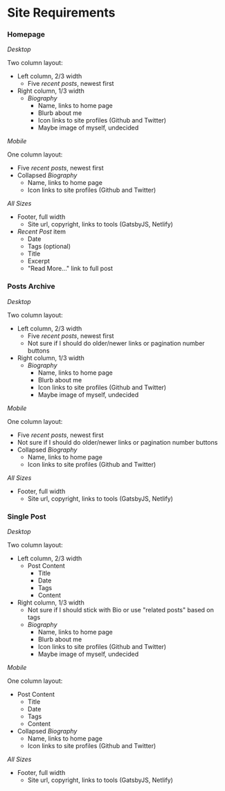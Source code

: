 # Site Requirements

### Homepage

*Desktop*

Two column layout:
- Left column, 2/3 width
  - Five *recent posts*, newest first
- Right column, 1/3 width
  - *Biography*
    - Name, links to home page
    - Blurb about me
    - Icon links to site profiles (Github and Twitter)
    - Maybe image of myself, undecided

*Mobile*

One column layout:
 - Five *recent posts*, newest first
 - Collapsed *Biography*
   - Name, links to home page
   - Icon links to site profiles (Github and Twitter)
   
*All Sizes*
- Footer, full width
  - Site url, copyright, links to tools (GatsbyJS, Netlify)
- *Recent Post* item
  - Date
  - Tags (optional)
  - Title
  - Excerpt
  - "Read More..." link to full post
  
### Posts Archive

*Desktop*

Two column layout:
- Left column, 2/3 width
  - Five *recent posts*, newest first
  - Not sure if I should do older/newer links or pagination number buttons
- Right column, 1/3 width
  - *Biography*
    - Name, links to home page
    - Blurb about me
    - Icon links to site profiles (Github and Twitter)
    - Maybe image of myself, undecided

*Mobile*

One column layout:
 - Five *recent posts*, newest first
 - Not sure if I should do older/newer links or pagination number buttons
 - Collapsed *Biography*
   - Name, links to home page
   - Icon links to site profiles (Github and Twitter)
   
*All Sizes*
- Footer, full width
  - Site url, copyright, links to tools (GatsbyJS, Netlify)

### Single Post

*Desktop*

Two column layout:
- Left column, 2/3 width
  - Post Content
    - Title
    - Date
    - Tags
    - Content
- Right column, 1/3 width
  - Not sure if I should stick with Bio or use "related posts" based on tags
  - *Biography*
    - Name, links to home page
    - Blurb about me
    - Icon links to site profiles (Github and Twitter)
    - Maybe image of myself, undecided

*Mobile*

One column layout:
 - Post Content
    - Title
    - Date
    - Tags
    - Content
 - Collapsed *Biography*
   - Name, links to home page
   - Icon links to site profiles (Github and Twitter)
   
*All Sizes*
- Footer, full width
  - Site url, copyright, links to tools (GatsbyJS, Netlify)
